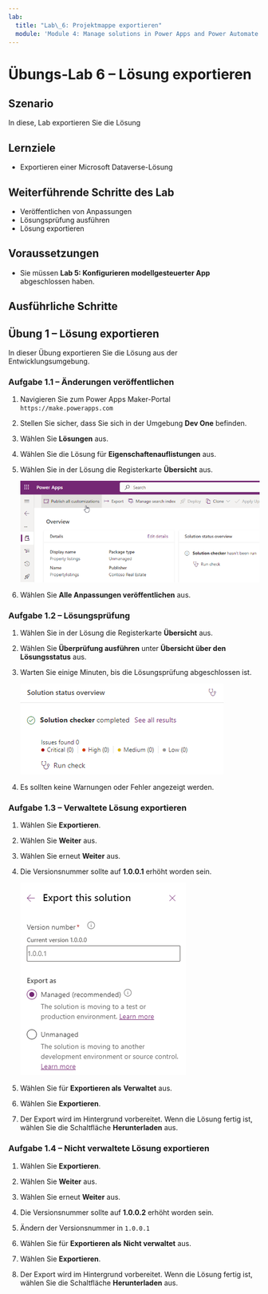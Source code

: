 ```yaml
---
lab:
  title: "Lab\_6: Projektmappe exportieren"
  module: 'Module 4: Manage solutions in Power Apps and Power Automate'
---
```


# Übungs-Lab 6 – Lösung exportieren

## Szenario

In diese, Lab exportieren Sie die Lösung

## Lernziele

- Exportieren einer Microsoft Dataverse-Lösung

## Weiterführende Schritte des Lab

- Veröffentlichen von Anpassungen
- Lösungsprüfung ausführen
- Lösung exportieren
  
## Voraussetzungen

- Sie müssen **Lab 5: Konfigurieren modellgesteuerter App** abgeschlossen haben.

## Ausführliche Schritte

## Übung 1 – Lösung exportieren

In dieser Übung exportieren Sie die Lösung aus der Entwicklungsumgebung.

### Aufgabe 1.1 – Änderungen veröffentlichen

1. Navigieren Sie zum Power Apps Maker-Portal `https://make.powerapps.com`

1. Stellen Sie sicher, dass Sie sich in der Umgebung **Dev One** befinden.

1. Wählen Sie **Lösungen** aus.

1. Wählen Sie die Lösung für **Eigenschaftenauflistungen** aus.

1. Wählen Sie in der Lösung die Registerkarte **Übersicht** aus.

    ![Übersichtsseite der Lösung.](../media/solution-overview.png)

1. Wählen Sie **Alle Anpassungen veröffentlichen** aus.


### Aufgabe 1.2 – Lösungsprüfung

1. Wählen Sie in der Lösung die Registerkarte **Übersicht** aus.

1. Wählen Sie **Überprüfung ausführen** unter **Übersicht über den Lösungsstatus** aus.

1. Warten Sie einige Minuten, bis die Lösungsprüfung abgeschlossen ist.

    ![Ergebnisseite der Lösungsprüfung.](../media/solution-checker.png)

1. Es sollten keine Warnungen oder Fehler angezeigt werden.


### Aufgabe 1.3 – Verwaltete Lösung exportieren

1. Wählen Sie **Exportieren**.

1. Wählen Sie **Weiter** aus.

1. Wählen Sie erneut **Weiter** aus.

1. Die Versionsnummer sollte auf **1.0.0.1** erhöht worden sein.

    ![Exportbereich der Lösung.](../media/export-solution.png)

1. Wählen Sie für **Exportieren als** **Verwaltet** aus.

1. Wählen Sie **Exportieren**.

1. Der Export wird im Hintergrund vorbereitet. Wenn die Lösung fertig ist, wählen Sie die Schaltfläche **Herunterladen** aus.


### Aufgabe 1.4 – Nicht verwaltete Lösung exportieren

1. Wählen Sie **Exportieren**.

1. Wählen Sie **Weiter** aus.

1. Wählen Sie erneut **Weiter** aus.

1. Die Versionsnummer sollte auf **1.0.0.2** erhöht worden sein.

1. Ändern der Versionsnummer in `1.0.0.1`

1. Wählen Sie für **Exportieren als** **Nicht verwaltet** aus.

1. Wählen Sie **Exportieren**.

1. Der Export wird im Hintergrund vorbereitet. Wenn die Lösung fertig ist, wählen Sie die Schaltfläche **Herunterladen** aus.

